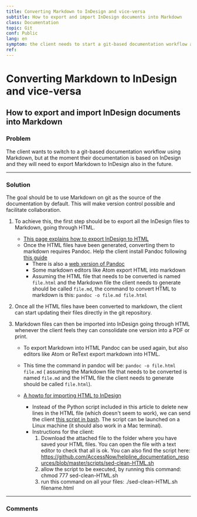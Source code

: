 ```yaml
---
title: Converting Markdown to InDesign and vice-versa
subtitle: How to export and import InDesign documents into Markdown
class: Documentation
topic: Git
conf: Public
lang: en
symptom: the client needs to start a git-based documentation workflow and currently their documentation is based on InDesign
ref: 
---
```


# Converting Markdown to InDesign and vice-versa
## How to export and import InDesign documents into Markdown

### Problem

The client wants to switch to a git-based documentation workflow using Markdown, 
but at the moment their documentation is based on InDesign and they will need to export Markdown to InDesign also in the future.


* * *


### Solution

The goal should be to use Markdown on git as the source of the documentation by default. This will make version control possible and facilitate collaboration.

1. To achieve this, the first step should be to export all the InDesign
files to Markdown, going through HTML.

    - [This page explains how to export InDesign to HTML](https://helpx.adobe.com/indesign/using/export-content-html-cs5-5.html)
    - Once the HTML files have been generated, converting them to markdown requires
Pandoc. Help the client install Pandoc following [this guide](http://pandoc.org/installing.html)
        - There is also a [web version of Pandoc](http://pandoc.org/try/)
        - Some markdown editors like Atom export HTML into markdown
        - Assuming the HTML file that needs to be converted is named `file.html` and the Markdown file the client needs to generate should be called `file.md`, the command to convert HTML to markdown is this: ```pandoc -o file.md file.html```

2. Once all the HTML files have been converted to markdown, the client can start
updating their files directly in the git repository.

3. Markdown files can then be imported into InDesign going through HTML whenever the client feels they can consolidate one version into a PDF or print.

    - To export Markdown into HTML Pandoc can be used again, but also editors like Atom or ReText export markdown into HTML.

    - This time the command in pandoc will be: ```pandoc -o file.html file.md``` ( assuming the Markdown file that needs to be converted is named `file.md` and the HTML file the client needs to generate should be called `file.html`).

    - [A howto for importing HTML to InDesign](http://networkcultures.org/digitalpublishing/2014/05/15/import-html-into-indesign-via-xml/)
        - Instead of the Python script included in this article to delete new lines in the HTML file (which doesn't seem to work), we can send the client [this script in
bash](https://github.com/AccessNow/helpline_documentation_resources/blob/master/scripts/sed-clean-HTML.sh). The script can be launched on a Linux machine (it should also work in a Mac terminal).
        - Instructions for the client:
            1. Download the attached file to the folder where you have saved your HTML files. You can open the file with a text editor to check that all is ok. You can also find the script here: https://github.com/AccessNow/helpline_documentation_resources/blob/master/scripts/sed-clean-HTML.sh
            2. allow the script to be executed, by running this command: chmod 777 sed-clean-HTML.sh
            3. run this command on all your files: ./sed-clean-HTML.sh filename.html


* * *


### Comments



